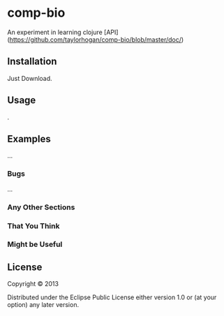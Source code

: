 # comp-bio

An experiment in learning clojure
[API] (https://github.com/taylorhogan/comp-bio/blob/master/doc/)
## Installation

Just Download.

## Usage
.

## Examples

...

### Bugs

...

### Any Other Sections
### That You Think
### Might be Useful

## License

Copyright © 2013

Distributed under the Eclipse Public License either version 1.0 or (at
your option) any later version.
